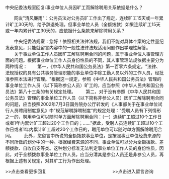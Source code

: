 中央纪委法规室回复:事业单位人员因旷工而解除聘用关系依据是什么？










　　网友"清风廉雨"：公务员法对公务员旷工作出了规定，连续旷工15天或一年累计旷工30天的，给予辞退处理。但事业单位人员（全额拨款）如果连续旷工15天或一年内累计旷工30天的，应依据什么条款来解除聘用关系？

　　中央纪委法规室：您好！依照相关法律法规，我们不能对具体个案的定性量纪发表意见，只能就留言内容中的一般性法律法规适用问题作出学理性解答。
　　关于事业单位工作人员因旷工解除聘用合同的问题，属于事业单位人事管理方面的问题。根据事业单位工作人员身份性质的不同，其人事管理法规依据主要分为两种情况：
　　第一，《中华人民共和国公务员法》第一百零六条规定，"法律、法规授权的具有公共事务管理职能的事业单位中除工勤人员以外的工作人员，经批准参照本法进行管理。"根据这一规定，参照《中华人民共和国公务员法》管理的事业单位工作人员（以下简称参公人员）旷工的，应当参照《中华人民共和国公务员法》第八十三条的有关规定处理。
　　第二，对于没有参照《中华人民共和国公务员法》管理的事业单位工作人员（以下简称非参公人员）因旷工解除聘用合同的问题，应当按照2002年7月3日国务院办公厅转发的《人事部关于在事业单位试行人员聘用制度意见》中"规范解聘辞聘制度"的规定处理："受聘人员有下列情形之一的，聘用单位可以随时单方面解除聘用合同：（一）连续旷工超过10个工作日或者1年内累计旷工超过20个工作日的；......"据此，受聘人员连续旷工超过10个工作日或者1年内累计旷工超过20个工作日的，聘用单位可以随时单方面解除聘用合同。
　　此外，您留言中所说的全额拨款事业单位，是按照事业单位经费来源的不同所做的划分中的一种。根据经费来源的不同，事业单位可以分为全额拨款、差额拨款、自收自支等类。这种划分标准无法判定事业单位工作人员的身份性质，因此，对于全额拨款事业单位工作人员，应当分清其是参公人员还是非参公人员，再根据上述有关规定，对其旷工行为作出处理。


\>\>点击查看更多回复　　　　　　　　　　　　　　　\>\>点击进入留言咨询
